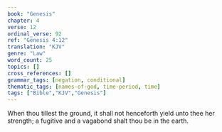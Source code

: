```yaml
---
book: "Genesis"
chapter: 4
verse: 12
ordinal_verse: 92
ref: "Genesis 4:12"
translation: "KJV"
genre: "Law"
word_count: 25
topics: []
cross_references: []
grammar_tags: [negation, conditional]
thematic_tags: [names-of-god, time-period, time]
tags: ["Bible","KJV","Genesis"]
---
```

When thou tillest the ground, it shall not henceforth yield unto thee her strength; a fugitive and a vagabond shalt thou be in the earth.
